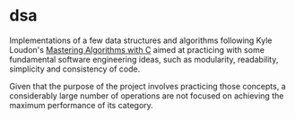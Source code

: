 # dsa

Implementations of a few data structures and algorithms following Kyle Loudon's [Mastering Algorithms with C](https://everythingcomputerscience.com/books/Mastering-Algorithms-with-C-Loudon.pdf) aimed at practicing with some fundamental software engineering ideas, such as modularity, readability, simplicity and consistency of code.

Given that the purpose of the project involves practicing those concepts, a considerably large number of operations are not focused on achieving the maximum performance of its category.